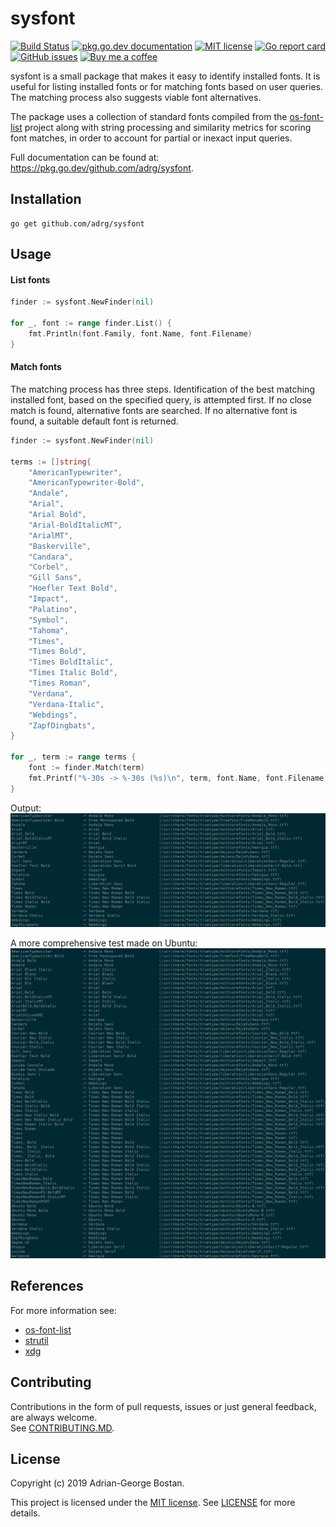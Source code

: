 sysfont
=======
[![Build Status](https://github.com/adrg/sysfont/workflows/CI/badge.svg)](https://github.com/adrg/sysfont/actions?query=workflow%3ACI)
[![pkg.go.dev documentation](https://pkg.go.dev/badge/github.com/adrg/sysfont)](https://pkg.go.dev/github.com/adrg/sysfont)
[![MIT license](https://img.shields.io/github/license/adrg/sysfont)](https://opensource.org/licenses/MIT)
[![Go report card](https://goreportcard.com/badge/github.com/adrg/sysfont)](https://goreportcard.com/report/github.com/adrg/sysfont)
[![GitHub issues](https://img.shields.io/github/issues/adrg/sysfont)](https://github.com/adrg/sysfont/issues)
[![Buy me a coffee](https://img.shields.io/static/v1.svg?label=%20&message=Buy%20me%20a%20coffee&color=579fbf&logo=buy%20me%20a%20coffee&logoColor=white)](https://ko-fi.com/T6T72WATK)

sysfont is a small package that makes it easy to identify installed fonts. It
is useful for listing installed fonts or for matching fonts based on user
queries. The matching process also suggests viable font alternatives.

The package uses a collection of standard fonts compiled from the
[os-font-list](https://github.com/adrg/os-font-list) project along with string
processing and similarity metrics for scoring font matches, in order to account
for partial or inexact input queries.

Full documentation can be found at: https://pkg.go.dev/github.com/adrg/sysfont.

## Installation

```
go get github.com/adrg/sysfont
```

## Usage

#### List fonts

```go
finder := sysfont.NewFinder(nil)

for _, font := range finder.List() {
    fmt.Println(font.Family, font.Name, font.Filename)
}
```

#### Match fonts

The matching process has three steps. Identification of the best matching
installed font, based on the specified query, is attempted first. If no close
match is found, alternative fonts are searched. If no alternative font is
found, a suitable default font is returned.

```go
finder := sysfont.NewFinder(nil)

terms := []string{
    "AmericanTypewriter",
    "AmericanTypewriter-Bold",
    "Andale",
    "Arial",
    "Arial Bold",
    "Arial-BoldItalicMT",
    "ArialMT",
    "Baskerville",
    "Candara",
    "Corbel",
    "Gill Sans",
    "Hoefler Text Bold",
    "Impact",
    "Palatino",
    "Symbol",
    "Tahoma",
    "Times",
    "Times Bold",
    "Times BoldItalic",
    "Times Italic Bold",
    "Times Roman",
    "Verdana",
    "Verdana-Italic",
    "Webdings",
    "ZapfDingbats",
}

for _, term := range terms {
    font := finder.Match(term)
    fmt.Printf("%-30s -> %-30s (%s)\n", term, font.Name, font.Filename)
}
```

Output:
![sysfont test output minimal](https://raw.githubusercontent.com/adrg/adrg.github.io/master/assets/projects/sysfont/output_minimal.png)

A more comprehensive test made on Ubuntu:
![sysfont test output full](https://raw.githubusercontent.com/adrg/adrg.github.io/master/assets/projects/sysfont/output-full.png)

## References

For more information see:
- [os-font-list](https://github.com/adrg/os-font-list)
- [strutil](https://github.com/adrg/strutil)
- [xdg](https://github.com/adrg/xdg)

## Contributing

Contributions in the form of pull requests, issues or just general feedback,
are always welcome.  
See [CONTRIBUTING.MD](CONTRIBUTING.md).

## License
Copyright (c) 2019 Adrian-George Bostan.

This project is licensed under the [MIT license](https://opensource.org/licenses/MIT).
See [LICENSE](LICENSE) for more details.
